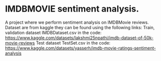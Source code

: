 # IMDBMOVIE sentiment analysis.
A project where we perform sentiment analysis on IMDBMovie reviews.
Dataset are from kaggle they can be found using the following links:
Train, validation dataset IMDBDataset.csv in the code: https://www.kaggle.com/datasets/lakshmi25npathi/imdb-dataset-of-50k-movie-reviews
Test dataset TestSet.csv in the code: https://www.kaggle.com/datasets/yasserh/imdb-movie-ratings-sentiment-analysis
